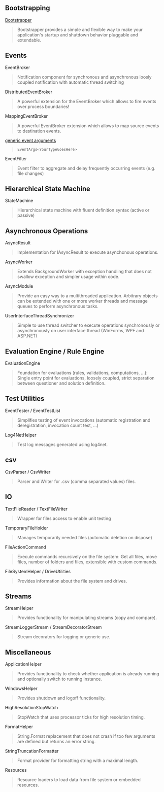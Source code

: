 ## Bootstrapping ##
[Bootstrapper](Bootstrapper.md)
> Bootstrapper provides a simple and flexible way to make your application's startup and shutdown behavior pluggable and extendable.

## Events ##

EventBroker
> Notification component for synchronous and asynchronous loosly coupled notification with automatic thread switching

DistributedEventBroker
> A powerful extension for the EventBroker which allows to fire events over process boundaries!

MappingEventBroker
> A powerful EventBroker extension which allows to map source events to destination events.

[generic event arguments](EventArgsT.md)
> `EventArgs<YourTypeGoesHere>`

EventFilter
> Event filter to aggregate and delay frequently occurring events (e.g. file changes)

## Hierarchical State Machine ##
StateMachine
> Hierarchical state machine with fluent definition syntax (active or passive)

## Asynchronous Operations ##
AsyncResult
> Implementation for IAsyncResult to execute asynchonous operations.

AsyncWorker
> Extends BackgroundWorker with exception handling that does not swallow exception and simpler usage within code.

AsyncModule
> Provide an easy way to a multithreaded application. Arbitrary objects can be extended with one or more worker threads and message queues to perform asynchronous tasks.

UserInterfaceThreadSynchronizer
> Simple to use thread switcher to execute operations synchronously or asynchronously on user interface thread (WinForms, WPF and ASP.NET)

## Evaluation Engine / Rule Engine ##
EvaluationEngine
> Foundation for evaluations (rules, validations, computations, ...): Single entry point for evaluations, loosely coupled, strict separation between questioner and solution definition.

## Test Utilities ##
EventTester / EventTestList
> Simplifies testing of event invocations (automatic registration and deregistration, invocation count test, ...) 

Log4NetHelper
> Test log messages generated using log4net.

## csv ##
CsvParser / CsvWriter
> Parser and Writer for .csv (comma separated values) files.

## IO ##
TextFileReader / TextFileWriter
> Wrapper for files access to enable unit testing

TemporaryFileHolder
> Manages temporarily needed files (automatic deletion on dispose)

FileActionCommand
> Execute commands recursively on the file system: Get all files, move files, number of folders and files, extensible with custom commands.

FileSystemHelper / DriveUtilities
> Provides information about the file system and drives.

## Streams ##
StreamHelper
> Provides functionality for manipulating streams (copy and compare).

StreamLoggerStream / StreamDecoratorStream
> Stream decorators for logging or generic use.

## Miscellaneous ##
ApplicationHelper
> Provides functionality to check whether application is already running and optionally switch to running instance.

WindowsHelper
> Provides shutdown and logoff functionality.

HighResolutionStopWatch
> StopWatch that uses processor ticks for high resolution timing.

FormatHelper
> String.Format replacement that does not crash if too few arguments are defined but returns an error string.

StringTruncationFormatter
> Format provider for formatting string with a maximal length.

Resources
> Resource loaders to load data from file system or embedded resources.